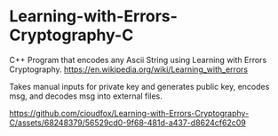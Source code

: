# Learning-with-Errors-Cryptography-C
C++ Program that encodes any Ascii String using Learning with Errors Cryptography. 
https://en.wikipedia.org/wiki/Learning_with_errors

Takes manual inputs for private key and generates public key, encodes msg, and decodes msg into external files.

https://github.com/cioudfox/Learning-with-Errors-Cryptography-C/assets/68248379/56529cd0-9f68-481d-a437-d8624cf62c09

